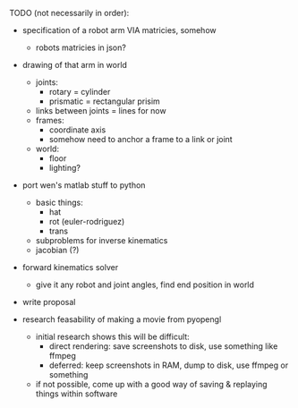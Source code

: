 TODO (not necessarily in order):

- specification of a robot arm VIA matricies, somehow
  - robots matricies in json?

- drawing of that arm in world
  - joints:
    - rotary = cylinder
    - prismatic = rectangular prisim
  - links between joints = lines for now
  - frames:
    - coordinate axis
    - somehow need to anchor a frame to a link or joint
  - world:
    - floor
    - lighting?

- port wen's matlab stuff to python
  - basic things:
    - hat
    - rot (euler-rodriguez)
    - trans
  - subproblems for inverse kinematics
  - jacobian (?)

- forward kinematics solver
  - give it any robot and joint angles, find end position in world

- write proposal

- research feasability of making a movie from pyopengl
  - initial research shows this will be difficult:
    - direct rendering: save screenshots to disk, use something like ffmpeg
    - deferred: keep screenshots in RAM, dump to disk, use ffmpeg or something
  - if not possible, come up with a good way of saving & replaying things within software
  
